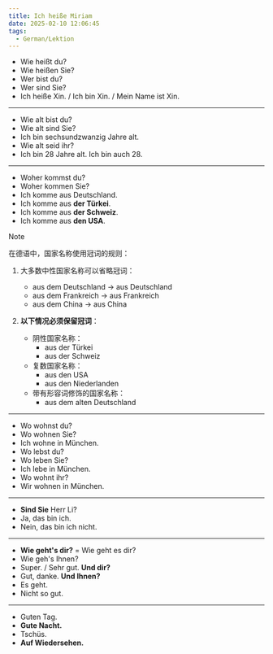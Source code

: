 ```yaml
---
title: Ich heiße Miriam
date: 2025-02-10 12:06:45
tags:
  - German/Lektion
---
```

- Wie heißt du?
- Wie heißen Sie?
- Wer bist du?
- Wer sind Sie?
- Ich heiße Xin. / Ich bin Xin. / Mein Name ist Xin.
---
- Wie alt bist du?
- Wie alt sind Sie?
- Ich bin sechsundzwanzig Jahre alt.
- Wie alt seid ihr?
- Ich bin 28 Jahre alt. Ich bin auch 28.
---
- Woher kommst du?
- Woher kommen Sie?
- Ich komme aus Deutschland.
- Ich komme aus **der Türkei**.
- Ich komme aus **der Schweiz**.
- Ich komme aus **den USA**.

> [!NOTE]
>
> 在德语中，国家名称使用冠词的规则：
>
> 1. 大多数中性国家名称可以省略冠词：
>    - aus dem Deutschland → aus Deutschland
>    - aus dem Frankreich → aus Frankreich
>    - aus dem China → aus China
>
> 2. **以下情况必须保留冠词**：
>    - 阴性国家名称：
> 		- aus der Türkei
> 		- aus der Schweiz
>    - 复数国家名称：
> 		- aus den USA
> 		- aus den Niederlanden
>    - 带有形容词修饰的国家名称：
> 		- aus dem alten Deutschland

---
- Wo wohnst du?
- Wo wohnen Sie?
- Ich wohne in München.
- Wo lebst du?
- Wo leben Sie?
- Ich lebe in München.
- Wo wohnt ihr?
- Wir wohnen in München.
---
- **Sind Sie** Herr Li?
- Ja, das bin ich.
- Nein, das bin ich nicht.
---
- **Wie geht's dir?** = Wie geht es dir?
- Wie geh's Ihnen?
- Super. / Sehr gut. **Und dir?**
- Gut, danke. **Und Ihnen?**
- Es geht.
- Nicht so gut.
---
- Guten Tag.
- **Gute Nacht.**
- Tschüs.
- **Auf Wiedersehen.**
